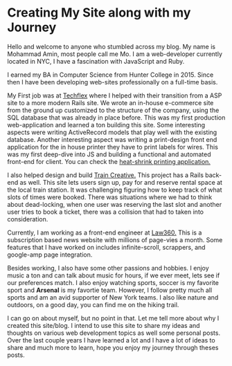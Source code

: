 # Creating My Site along with my Journey

Hello and welcome to anyone who stumbled across my blog. My name is Mohammad Amin, most people call me Mo. I am a web-developer currently located in NYC, I have a fascination with JavaScript and Ruby.

I earned my BA in Computer Science from Hunter College in 2015. Since then I have been developing web-sites professionally on a full-time basis.

My First job was at [Techflex](http://www.wirecare.com) where I helped with their transition from a ASP site to a more modern Rails site. We wrote an in-house e-commerce site from the ground up customized to the structure of the company, using the SQL database that was already in place before. This was my first production web-application and learned a ton building this site. Some interesting aspects were writing ActiveRecord models that play well with the existing database. Another interesting aspect was writing a print-design front end application for the in house printer they have to print labels for wires. This was my first deep-dive into JS and building a functional and automated front-end for client. You can check the [heat-shrink printing application.](https://www.wirecare.com/category/heatshrink-tubing/heatshrink-printing)

I also helped design and build [Train Creative.](https://www.traincreative.org/) This project has a Rails back-end as well. This site lets users sign up, pay for and reserve rental space at the local train station. It was challenging figuring how to keep track of what slots of times were booked. There was situations where we had to think about dead-locking, when one user was reserving the last slot and another user tries to book a ticket, there was a collision that had to taken into consideration.

Currently, I am working as a front-end engineer at [Law360.](https://www.law360.com) This is a subscription based news website with millions of page-vies a month. Some features that I have worked on includes infinite-scroll, scrappers, and google-amp page integration.

Besides working, I also have some other passions and hobbies. I enjoy music a ton and can talk about music for hours, if we ever meet, lets see if our preferences match. I also enjoy watching sports, soccer is my favorite sport and **Arsenal** is my favortie team. However, I follow pretty much all sports and am an avid supporter of New York teams. I also like nature and outdoors, on a good day, you can find me on the hiking trail.

I can go on about myself, but no point in that. Let me tell more about why I created this site/blog. I intend to use this site to share my ideas and thoughts on various web development topics as well some personal posts. Over the last couple years I have learned a lot and I have a lot of ideas to share and much more to learn, hope you enjoy my journey through theses posts.

